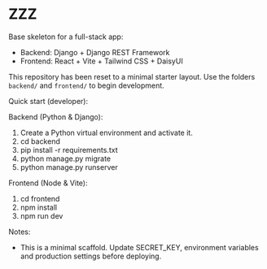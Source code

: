 # ZZZ

Base skeleton for a full-stack app:

- Backend: Django + Django REST Framework
- Frontend: React + Vite + Tailwind CSS + DaisyUI

This repository has been reset to a minimal starter layout. Use the folders `backend/` and `frontend/` to begin development.

Quick start (developer):

Backend (Python & Django):

1. Create a Python virtual environment and activate it.
2. cd backend
3. pip install -r requirements.txt
4. python manage.py migrate
5. python manage.py runserver

Frontend (Node & Vite):

1. cd frontend
2. npm install
3. npm run dev

Notes:
- This is a minimal scaffold. Update SECRET_KEY, environment variables and production settings before deploying.